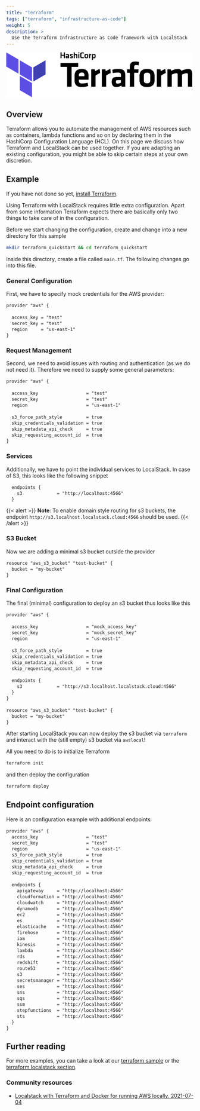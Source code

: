 ```yaml
---
title: "Terraform"
tags: ["terraform", "infrastructure-as-code"]
weight: 5
description: >
  Use the Terraform Infrastructure as Code framework with LocalStack
---
```


![Terraform logo](logo-terraform-main.svg)

## Overview

Terraform allows you to automate the management of AWS resources such as containers, lambda functions and so on by declaring them in the HashiCorp Configuration Language (HCL).
On this page we discuss how Terraform and LocalStack can be used together.
If you are adapting an existing configuration, you might be able to skip certain steps at your own discretion.

## Example

If you have not done so yet, [install Terraform](https://learn.hashicorp.com/tutorials/terraform/install-cli?in=terraform/aws-get-started).

Using Terraform with LocalStack requires little extra configuration.
Apart from some information Terraform expects there are basically only two things to take care of in the configuration.

Before we start changing the configuration, create and change into a new directory for this sample

```bash
mkdir terraform_quickstart && cd terraform_quickstart
```

Inside this directory, create a file called `main.tf`.
The following changes go into this file.

### General Configuration

First, we have to specify mock credentials for the AWS provider:

```
provider "aws" {
  
  access_key = "test"
  secret_key = "test"
  region     = "us-east-1"
}
```

### Request Management

Second, we need to avoid issues with routing and authentication (as we do not need it).
Therefore we need to supply some general parameters:

```
provider "aws" {
  
  access_key                  = "test"
  secret_key                  = "test"
  region                      = "us-east-1"
  
  s3_force_path_style         = true
  skip_credentials_validation = true
  skip_metadata_api_check     = true
  skip_requesting_account_id  = true
}
```

### Services
Additionally, we have to point the individual services to LocalStack.
In case of S3, this looks like the following snippet

```
  endpoints {
    s3             = "http://localhost:4566"
  }
```

{{< alert >}}
**Note**: To enable domain style routing for s3 buckets, the endpoint `http://s3.localhost.localstack.cloud:4566` should be used.
{{< /alert >}}

### S3 Bucket

Now we are adding a minimal s3 bucket outside the provider
```
resource "aws_s3_bucket" "test-bucket" {
  bucket = "my-bucket"
}

```

### Final Configuration

The final (minimal) configuration to deploy an s3 bucket thus looks like this
```
provider "aws" {
  
  access_key                  = "mock_access_key"
  secret_key                  = "mock_secret_key"  
  region                      = "us-east-1"
  
  s3_force_path_style         = true
  skip_credentials_validation = true
  skip_metadata_api_check     = true
  skip_requesting_account_id  = true

  endpoints {
    s3             = "http://s3.localhost.localstack.cloud:4566"
  }
}

resource "aws_s3_bucket" "test-bucket" {
  bucket = "my-bucket"
}
```

After starting LocalStack you can now deploy the s3 bucket via `terraform` and interact with the (still empty) s3 bucket via `awslocal`!

All you need to do is to initialize Terraform

```bash
terraform init
```

and then deploy the configuration
```bash
terraform deploy
```

## Endpoint configuration

Here is an configuration example with additional endpoints:

```
provider "aws" {
  access_key                  = "test"
  secret_key                  = "test"
  region                      = "us-east-1"
  s3_force_path_style         = true
  skip_credentials_validation = true
  skip_metadata_api_check     = true
  skip_requesting_account_id  = true

  endpoints {
    apigateway     = "http://localhost:4566"
    cloudformation = "http://localhost:4566"
    cloudwatch     = "http://localhost:4566"
    dynamodb       = "http://localhost:4566"
    ec2            = "http://localhost:4566"
    es             = "http://localhost:4566"
    elasticache    = "http://localhost:4566"
    firehose       = "http://localhost:4566"
    iam            = "http://localhost:4566"
    kinesis        = "http://localhost:4566"
    lambda         = "http://localhost:4566"
    rds            = "http://localhost:4566"
    redshift       = "http://localhost:4566"
    route53        = "http://localhost:4566"
    s3             = "http://localhost:4566"
    secretsmanager = "http://localhost:4566"
    ses            = "http://localhost:4566"
    sns            = "http://localhost:4566"
    sqs            = "http://localhost:4566"
    ssm            = "http://localhost:4566"
    stepfunctions  = "http://localhost:4566"
    sts            = "http://localhost:4566"
  }
}
```

## Further reading

For more examples, you can take a look at our [terraform sample](https://github.com/localstack/localstack-pro-samples/tree/master/terraform-resources) or the [terraform localstack section](https://registry.terraform.io/providers/hashicorp/aws/latest/docs/guides/custom-service-endpoints#localstack).

### Community resources

* [Localstack with Terraform and Docker for running AWS locally. 2021-07-04](https://dev.to/mrwormhole/localstack-with-terraform-and-docker-for-running-aws-locally-3a6d)
